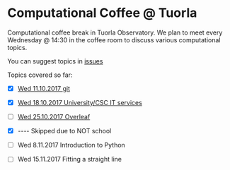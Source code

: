 # Computational Coffee @ Tuorla 

Computational coffee break in Tuorla Observatory. We plan to meet every Wednesday @ 14:30 in the coffee room to discuss various computational topics.

You can suggest topics in [issues](https://github.com/natj/CompCoffee/issues/1)

Topics covered so far:
- [x] [Wed 11.10.2017 git](./intro-git)
- [x] [Wed 18.10.2017 University/CSC IT services](./it-services)
- [ ] [Wed 25.10.2017 Overleaf](./overleaf-git)
- [x] ---- Skipped due to NOT school
- [ ] Wed 8.11.2017 Introduction to Python
- [ ] Wed 15.11.2017 Fitting a straight line


